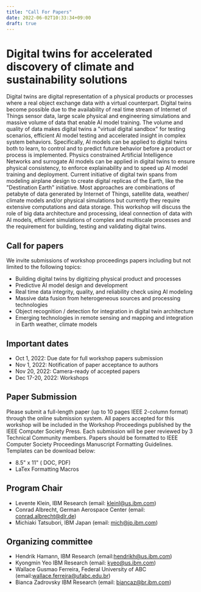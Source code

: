 ---title: "Call For Papers"date: 2022-06-02T10:33:34+09:00draft: true---# Digital twins for accelerated discovery of climate and sustainability solutionsDigital twins are digital representation of a physical products or processes where a real object exchange data with a virtual counterpart. Digital twins become possible due to the availability of real time stream of Internet of Things sensor data, large scale physical and engineering simulations and massive volume of data that enable AI model training. The volume and quality of data makes digital twins a "virtual digital sandbox" for testing scenarios, efficient AI model testing and accelerated insight in complex system behaviors. Specifically, AI models can be applied to digital twins both to learn, to control and to predict future behavior before a product or process is implemented. Physics constrained Artificial Intelligence Networks and surrogate AI models can be applied in digital twins to ensure physical consistency, to enforce explainability and to speed up AI model training and deployment. Current initiative of digital twin spans from modeling airplane design to create digital replicas of the Earth, like the "Destination Earth" initiative. Most approaches are combinations of petabyte of data generated by Internet of Things, satellite data, weather/ climate models and/or physical simulations but currently they require extensive computations and data storage. This workshop will discuss the role of big data architecture and processing, ideal connection of data with AI models, efficient simulations of complex and multiscale processes and the requirement for building, testing and validating digital twins.## Call for papersWe invite submissions of workshop proceedings papers including but not limited to the following topics: -	Building digital twins by digitizing physical product and processes -	Predictive AI model design and development-	Real time data integrity, quality, and reliability check using AI modeling-	Massive data fusion from heterogeneous sources and processing technologies-	Object recognition / detection for integration in digital twin architecture-	Emerging technologies in remote sensing and mapping and integration in Earth weather, climate models## Important dates-	Oct 1, 2022: Due date for full workshop papers submission-	Nov 1, 2022: Notification of paper acceptance to authors-	Nov 20, 2022: Camera-ready of accepted papers-	Dec 17-20, 2022: Workshops## Paper SubmissionPlease submit a full-length paper (up to 10 pages IEEE 2-column format) through the online submission system. All papers accepted for this workshop will be included in the Workshop Proceedings published by the IEEE Computer Society Press. Each submission will be peer reviewed by 3 Technical Community members. Papers should be formatted to IEEE Computer Society Proceedings Manuscript Formatting Guidelines. Templates can be download below: -	8.5" x 11" ( DOC, PDF) -	LaTex Formatting Macros ## Program Chair-	Levente Klein, IBM Research (email: kleinl@us.ibm.com)-	Conrad Albrecht, German Aerospace Center (email: conrad.albrecht@dlr.de)-	Michiaki Tatsubori, IBM Japan (email: mich@jp.ibm.com)## Organizing committee-	Hendrik Hamann, IBM Research (email:hendrikh@us.ibm.com) -	Kyongmin Yeo IBM Research (email: kyeo@us.ibm.com)-	Wallace Gusmao Ferreira, Federal University of ABC (email:wallace.ferreira@ufabc.edu.br)-	Bianca Zadrovsky IBM Research (email: biancaz@br.ibm.com)